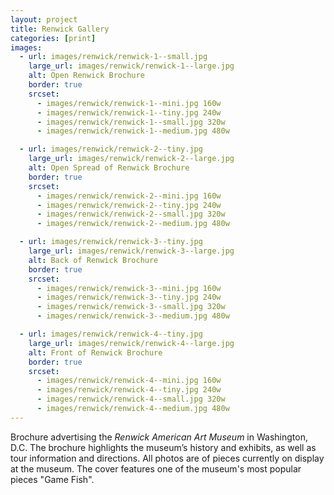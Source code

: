 ```yaml
---
layout: project
title: Renwick Gallery
categories: [print]
images:
  - url: images/renwick/renwick-1--small.jpg
    large_url: images/renwick/renwick-1--large.jpg
    alt: Open Renwick Brochure
    border: true
    srcset:
      - images/renwick/renwick-1--mini.jpg 160w
      - images/renwick/renwick-1--tiny.jpg 240w
      - images/renwick/renwick-1--small.jpg 320w
      - images/renwick/renwick-1--medium.jpg 480w

  - url: images/renwick/renwick-2--tiny.jpg
    large_url: images/renwick/renwick-2--large.jpg
    alt: Open Spread of Renwick Brochure
    border: true
    srcset:
      - images/renwick/renwick-2--mini.jpg 160w
      - images/renwick/renwick-2--tiny.jpg 240w
      - images/renwick/renwick-2--small.jpg 320w
      - images/renwick/renwick-2--medium.jpg 480w

  - url: images/renwick/renwick-3--tiny.jpg
    large_url: images/renwick/renwick-3--large.jpg
    alt: Back of Renwick Brochure
    border: true
    srcset:
      - images/renwick/renwick-3--mini.jpg 160w
      - images/renwick/renwick-3--tiny.jpg 240w
      - images/renwick/renwick-3--small.jpg 320w
      - images/renwick/renwick-3--medium.jpg 480w

  - url: images/renwick/renwick-4--tiny.jpg
    large_url: images/renwick/renwick-4--large.jpg
    alt: Front of Renwick Brochure
    border: true
    srcset:
      - images/renwick/renwick-4--mini.jpg 160w
      - images/renwick/renwick-4--tiny.jpg 240w
      - images/renwick/renwick-4--small.jpg 320w
      - images/renwick/renwick-4--medium.jpg 480w
---
```


Brochure advertising the _Renwick American Art Museum_ in Washington, D.C. The brochure highlights the museum’s history and exhibits, as well as tour information and directions. All photos are of pieces currently on display at the museum. The cover features one of the museum's most popular pieces "Game Fish".
